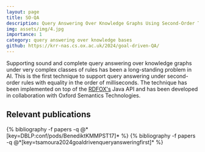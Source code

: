 ```yaml
---
layout: page
title: SO-QA
description: Query Answering Over Knowledge Graphs Using Second-Order Theories
img: assets/img/4.jpg
importance: 1
category: query answering over knowledge bases
github: https://krr-nas.cs.ox.ac.uk/2024/goal-driven-QA/
---
```


Supporting sound and complete query answering over knowledge graphs under very complex classes of rules has been a long-standing problem in AI. This is the first technique to support query answering under second-order rules with equality in the order of milliseconds. The technique has been implemented on top of the <a href="https://www.oxfordsemantic.tech/rdfox">RDFOX's</a> Java API and has been developed in collaboration with Oxford Semantics Technologies. 

## Relevant publications
<div class="publications">
  {% bibliography -f papers -q @*[key=DBLP:conf/pods/BenediktKMMPST17]* %}
  {% bibliography -f papers -q @*[key=tsamoura2024goaldrivenqueryansweringfirst]* %}
</div>
